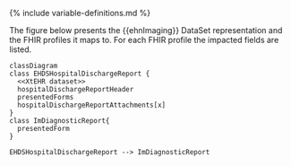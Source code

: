 {% include variable-definitions.md %}

The figure below presents the {{ehnImaging}} DataSet representation and the FHIR profiles it maps to. For each FHIR profile the impacted fields are listed.

```mermaid
classDiagram
class EHDSHospitalDischargeReport {
  <<XtEHR dataset>>
  hospitalDischargeReportHeader
  presentedForms
  hospitalDischargeReportAttachments[x]
}
class ImDiagnosticReport{
  presentedForm
}

EHDSHospitalDischargeReport --> ImDiagnosticReport
```

